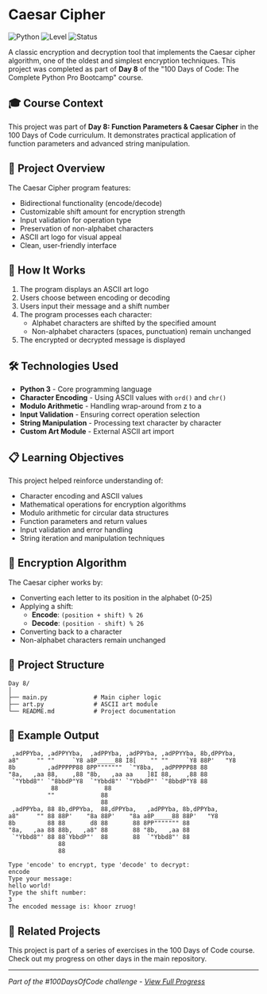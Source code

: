 # Caesar Cipher

![Python](https://img.shields.io/badge/Python-3-blue?style=for-the-badge)
![Level](https://img.shields.io/badge/Level-Beginner-green?style=for-the-badge)
![Status](https://img.shields.io/badge/Status-Complete-brightgreen?style=for-the-badge)

A classic encryption and decryption tool that implements the Caesar cipher algorithm, one of the oldest and simplest encryption techniques. This project was completed as part of **Day 8** of the "100 Days of Code: The Complete Python Pro Bootcamp" course.

## 🎓 Course Context

This project was part of **Day 8: Function Parameters & Caesar Cipher** in the 100 Days of Code curriculum. It demonstrates practical application of function parameters and advanced string manipulation.

## 🎯 Project Overview

The Caesar Cipher program features:
- Bidirectional functionality (encode/decode)
- Customizable shift amount for encryption strength
- Input validation for operation type
- Preservation of non-alphabet characters
- ASCII art logo for visual appeal
- Clean, user-friendly interface

## 🚀 How It Works

1. The program displays an ASCII art logo
2. Users choose between encoding or decoding
3. Users input their message and a shift number
4. The program processes each character:
   - Alphabet characters are shifted by the specified amount
   - Non-alphabet characters (spaces, punctuation) remain unchanged
5. The encrypted or decrypted message is displayed

## 🛠️ Technologies Used

- **Python 3** - Core programming language
- **Character Encoding** - Using ASCII values with `ord()` and `chr()`
- **Modulo Arithmetic** - Handling wrap-around from z to a
- **Input Validation** - Ensuring correct operation selection
- **String Manipulation** - Processing text character by character
- **Custom Art Module** - External ASCII art import

## 📋 Learning Objectives

This project helped reinforce understanding of:
- Character encoding and ASCII values
- Mathematical operations for encryption algorithms
- Modulo arithmetic for circular data structures
- Function parameters and return values
- Input validation and error handling
- String iteration and manipulation techniques

## 🔐 Encryption Algorithm

The Caesar cipher works by:
- Converting each letter to its position in the alphabet (0-25)
- Applying a shift: 
  - **Encode**: `(position + shift) % 26`
  - **Decode**: `(position - shift) % 26`
- Converting back to a character
- Non-alphabet characters remain unchanged

## 📁 Project Structure

```
Day 8/
│
├── main.py             # Main cipher logic
├── art.py              # ASCII art module
└── README.md           # Project documentation
```

## 📝 Example Output

```
 ,adPPYba, ,adPPYYba,  ,adPPYba, ,adPPYba, ,adPPYYba, 8b,dPPYba,  
a8"     "" ""     `Y8 a8P_____88 I8[    "" ""     `Y8 88P'   "Y8  
8b         ,adPPPPP88 8PP"""""""  `"Y8ba,  ,adPPPPP88 88          
"8a,   ,aa 88,    ,88 "8b,   ,aa aa    ]8I 88,    ,88 88          
 `"Ybbd8"' `"8bbdP"Y8  `"Ybbd8"' `"YbbdP"' `"8bbdP"Y8 88   
            88             88                                 
           ""             88                                 
                          88                                 
 ,adPPYba, 88 8b,dPPYba,  88,dPPYba,   ,adPPYba, 8b,dPPYba,  
a8"     "" 88 88P'    "8a 88P'    "8a a8P_____88 88P'   "Y8  
8b         88 88       d8 88       88 8PP""""""" 88          
"8a,   ,aa 88 88b,   ,a8" 88       88 "8b,   ,aa 88          
 `"Ybbd8"' 88 88`YbbdP"'  88       88  `"Ybbd8"' 88          
              88                                             
              88           

Type 'encode' to encrypt, type 'decode' to decrypt:
encode
Type your message:
hello world!
Type the shift number:
3
The encoded message is: khoor zruog!
```

## 🔄 Related Projects

This project is part of a series of exercises in the 100 Days of Code course. Check out my progress on other days in the main repository.

---

*Part of the #100DaysOfCode challenge - [View Full Progress](https://github.com/evncosta/100-Days-of-Code)*
